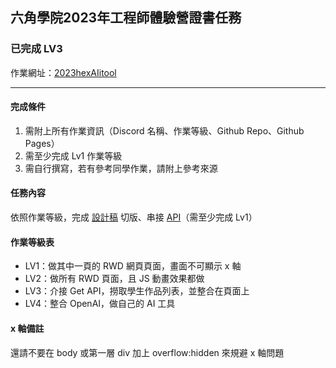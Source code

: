 
## 六角學院2023年工程師體驗營證書任務
### 已完成 LV3
作業網址：[2023hexAIitool](https://chenkuanhua.github.io/2023hexAItool/)


---
#### 完成條件
1. 需附上所有作業資訊（Discord 名稱、作業等級、Github Repo、Github Pages）
2. 需至少完成 Lv1 作業等級
3. 需自行撰寫，若有參考同學作業，請附上參考來源

#### 任務內容
依照作業等級，完成 [設計稿](https://www.figma.com/file/Yo8m2rXe3OLqcAWZ3sOck9/%E5%85%AD%E8%A7%92_%E8%BB%9F%E9%AB%94?node-id=39-627&t=IiN6ZGxwXlNEhRew-0) 切版、串接 [API](https://hackmd.io/wA0Zeuk8QI-i7jeEXVssIA?view)（需至少完成 Lv1）

#### 作業等級表
* LV1：做其中一頁的 RWD 網頁頁面，畫面不可顯示 x 軸
* LV2：做所有 RWD 頁面，且 JS 動畫效果都做
* LV3：介接 Get API，撈取學生作品列表，並整合在頁面上
* LV4：整合 OpenAI，做自己的 AI 工具


#### x 軸備註
還請不要在 body 或第一層 div 加上 overflow:hidden 來規避 x 軸問題
